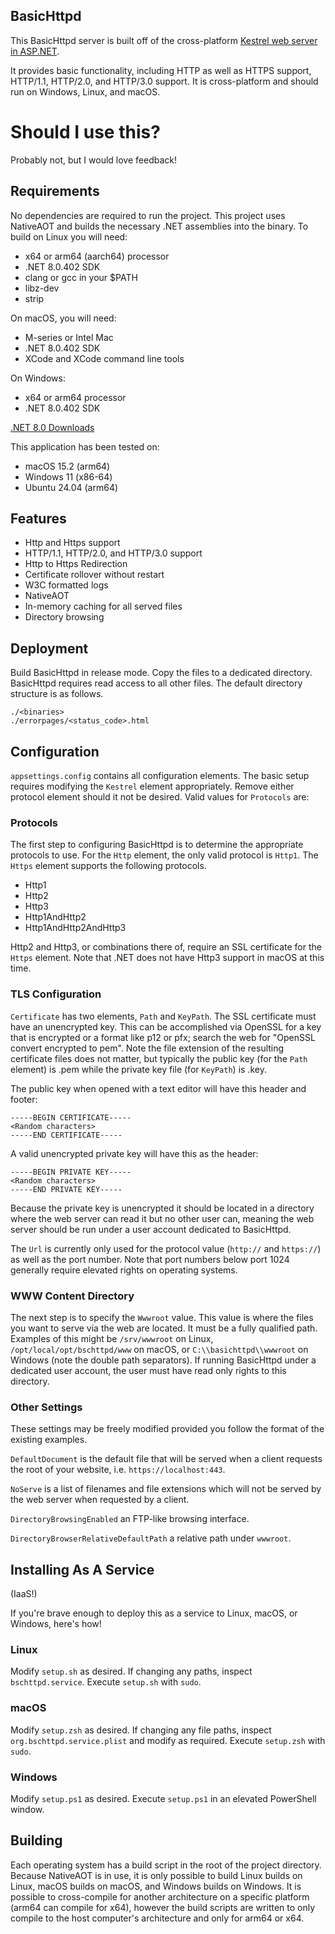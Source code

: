 ## BasicHttpd

This BasicHttpd server is built off of the cross-platform [Kestrel web server in ASP.NET](https://learn.microsoft.com/aspnet/core/fundamentals/servers/kestrel).

It provides basic functionality, including HTTP as well as HTTPS support, HTTP/1.1, HTTP/2.0, and HTTP/3.0 support. 
It is cross-platform and should run on Windows, Linux, and macOS.

# Should I use this?

Probably not, but I would love feedback!

## Requirements

No dependencies are required to run the project. This project uses NativeAOT and builds the necessary .NET 
assemblies into the binary. To build on Linux you will need:

* x64 or arm64 (aarch64) processor
* .NET 8.0.402 SDK
* clang or gcc in your $PATH
* libz-dev
* strip

On macOS, you will need:

* M-series or Intel Mac
* .NET 8.0.402 SDK
* XCode and XCode command line tools

On Windows:

* x64 or arm64 processor
* .NET 8.0.402 SDK

[.NET 8.0 Downloads](https://dotnet.microsoft.com/download/dotnet/8.0)

This application has been tested on:

* macOS 15.2 (arm64)
* Windows 11 (x86-64)
* Ubuntu 24.04 (arm64)

## Features

* Http and Https support
* HTTP/1.1, HTTP/2.0, and HTTP/3.0 support
* Http to Https Redirection
* Certificate rollover without restart
* W3C formatted logs
* NativeAOT
* In-memory caching for all served files
* Directory browsing

## Deployment

Build BasicHttpd in release mode. Copy the files to a dedicated directory. BasicHttpd requires read access to all other
files. The default directory structure is as follows.

```text
./<binaries>
./errorpages/<status_code>.html
```

## Configuration

`appsettings.config` contains all configuration elements. The basic setup requires modifying the `Kestrel` element 
appropriately. Remove either protocol element should it not be desired. Valid values for `Protocols` are:

### Protocols

The first step to configuring BasicHttpd is to determine the appropriate protocols to use. For the `Http` element, 
the only valid protocol is `Http1`. The `Https` element supports the following protocols.

* Http1
* Http2
* Http3
* Http1AndHttp2
* Http1AndHttp2AndHttp3

Http2 and Http3, or combinations there of, require an SSL certificate for the `Https` element. Note that .NET does 
not have Http3 support in macOS at this time.

### TLS Configuration

`Certificate` has two elements, `Path` and `KeyPath`. The SSL certificate must have an unencrypted key. This can 
be accomplished via OpenSSL for a key that is encrypted or a format like p12 or pfx; search the web for "OpenSSL 
convert encrypted to pem". Note the file extension of the resulting certificate files does not matter, but typically 
the public key (for the `Path` element) is .pem while the private key file (for `KeyPath`) is .key.

The public key when opened with a text editor will have this header and footer:

```text
-----BEGIN CERTIFICATE-----
<Random characters>
-----END CERTIFICATE-----
```
A valid unencrypted private key will have this as the header:

```text
-----BEGIN PRIVATE KEY-----
<Random characters>
-----END PRIVATE KEY-----
```
Because the private key is unencrypted it should be located in a directory where the web server can read it but no 
other user can, meaning the web server should be run under a user account dedicated to BasicHttpd.

The `Url` is currently only used for the protocol value (`http://` and `https://`) as well as the port number. Note 
that port numbers below port 1024 generally require elevated rights on operating systems.

### WWW Content Directory

The next step is to specify the `Wwwroot` value. This value is where the files you want to serve via the web are 
located. It must be a fully qualified path. Examples of this might be `/srv/wwwroot` on Linux, 
`/opt/local/opt/bschttpd/www` on macOS, or `C:\\basichttpd\\wwwroot` on Windows (note the double path separators). If 
running BasicHttpd under a dedicated user account, the user must have read only rights to this directory.

### Other Settings

These settings may be freely modified provided you follow the format of the existing examples.

`DefaultDocument` is the default file that will be served when a client requests the root of your website, i.e. 
`https://localhost:443`.

`NoServe` is a list of filenames and file extensions which will not be served by the web server when requested by a 
client.

`DirectoryBrowsingEnabled` an FTP-like browsing interface.

`DirectoryBrowserRelativeDefaultPath` a relative path under `wwwroot`.

## Installing As A Service

(IaaS!)

If you're brave enough to deploy this as a service to Linux, macOS, or Windows, here's how!

### Linux

Modify `setup.sh` as desired. If changing any paths, inspect `bschttpd.service`. Execute `setup.sh` with `sudo`.

### macOS

Modify `setup.zsh` as desired. If changing any file paths, inspect `org.bschttpd.service.plist` and modify as 
required. Execute `setup.zsh` with `sudo`.

### Windows

Modify `setup.ps1` as desired. Execute `setup.ps1` in an elevated PowerShell window.

## Building

Each operating system has a build script in the root of the project directory. Because NativeAOT is in use, it is 
only possible to build Linux builds on Linux, macOS builds on macOS, and Windows builds on Windows. It is possible 
to cross-compile for another architecture on a specific platform (arm64 can compile for x64), however the build 
scripts are written to only compile to the host computer's architecture and only for arm64 or x64.